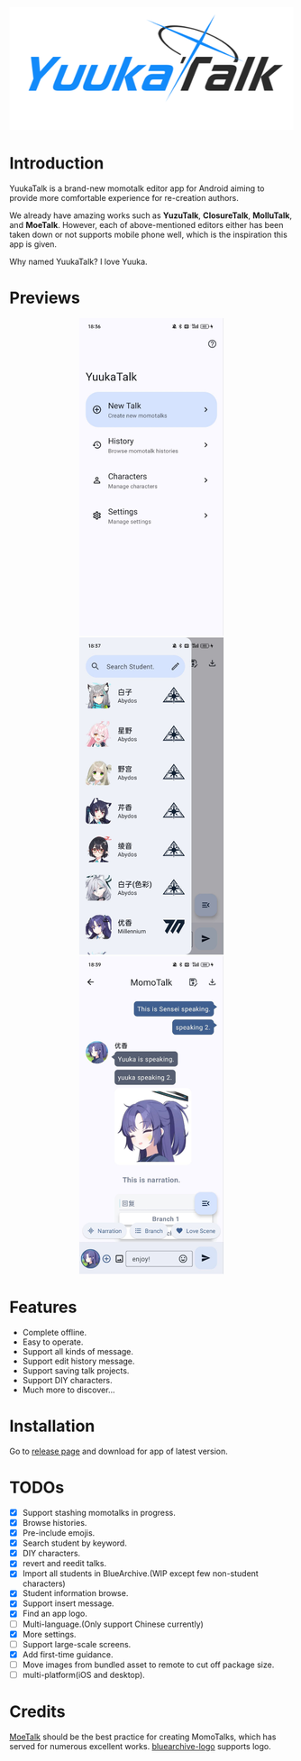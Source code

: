 <p align="center">
  <img src="./logo.png" />
</p>

# Introduction

YuukaTalk is a brand-new momotalk editor app for Android aiming to provide more comfortable experience for re-creation authors.

We already have amazing works such as **YuzuTalk**, **ClosureTalk**, **MolluTalk**, and **MoeTalk**. However, each of above-mentioned editors either has been taken down or not supports mobile phone well, which is the inspiration this app is given.

Why named YuukaTalk? I love Yuuka.

# Previews

<div align="center">
  <img src="./imgs/preview_home_page.jpg" width="256"/>
  <img src="./imgs/preview_search_page.jpg" width="256"/>
  <img src="./imgs/preview_talk_page.jpg" width="256"/>
</div>

# Features

- Complete offline.
- Easy to operate.
- Support all kinds of message.
- Support edit history message.
- Support saving talk projects.
- Support DIY characters.
- Much more to discover...

# Installation

Go to [release page](https://github.com/Eynnzerr/YuukaTalk/releases) and download for app of latest version.

# TODOs

- [x] Support stashing momotalks in progress.
- [x] Browse histories.
- [x] Pre-include emojis.
- [x] Search student by keyword.
- [x] DIY characters.
- [x] revert and reedit talks.
- [x] Import all students in BlueArchive.(WIP except few non-student characters)
- [x] Student information browse.
- [x] Support insert message.
- [x] Find an app logo.
- [ ] Multi-language.(Only support Chinese currently)
- [x] More settings.
- [ ] Support large-scale screens.
- [x] Add first-time guidance.
- [ ] Move images from bundled asset to remote to cut off package size.
- [ ] multi-platform(iOS and desktop).

# Credits

[MoeTalk](https://github.com/ggg555ttt/MoeTalk) should be the best practice for creating MomoTalks, which has served for numerous excellent works.
[bluearchive-logo](https://github.com/nulla2011/bluearchive-logo) supports logo.
